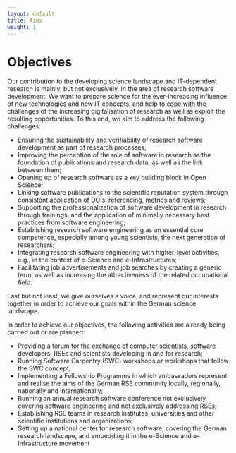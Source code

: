 ```yaml
---
layout: default
title: Aims
weight: 1
---        
```


# Objectives

Our contribution to the developing science landscape and IT-dependent research 
is mainly, but not exclusively, in the area of research software development. We want 
to prepare science for the ever-increasing influence of new technologies and new 
IT concepts, and help to cope with the challenges of the increasing digitalisation 
of research as well as exploit the resulting opportunities. To this end, we aim to 
address the following challenges:

- Ensuring the sustainability and verifiability of research software 
development as part of research processes;
- Improving the perception of the role of software in research as the 
foundation of publications and research data, as well as the link between them;
- Opening up of research software as a key building block in Open Science;
- Linking software publications to the scientific reputation system through 
consistent application of DOIs, referencing, metrics and reviews;
- Supporting the professionalization of software development in research 
through trainings, and the application of minimally necessary best practices 
from software engineering;
- Establishing research software engineering as an essential core competence, 
especially among young scientists, the next generation of researchers;
- Integrating research software engineering with higher-level activities, 
e.g., in the context of e-Science and e-Infrastructures;
- Facilitating job advertisements and job searches by creating a generic 
term, as well as increasing the attractiveness of the related occupational field.

Last but not least, we give ourselves a voice, and represent our interests 
together in order to achieve our goals within the German science landscape.

In order to achieve our objectives, the following activities are already 
being carried out or are planned:

- Providing a forum for the exchange of computer scientists, software developers, 
RSEs and scientists developing in and for research;
- Running Software Carpentry (SWC) workshops or workshops that follow the SWC concept;
- Implementing a Fellowship Programme in which ambassadors represent and realise 
the aims of the German RSE community locally, regionally, nationally and internationally;
- Running an annual research software conference not exclusively 
covering software engineering and not exclusively addressing RSEs;
- Establishing RSE teams in research institutes, universities and other scientific 
institutions and organizations;
- Setting up a national center for research software, covering the German 
research landscape, and embedding it in the e-Science and e-Infrastructure movement